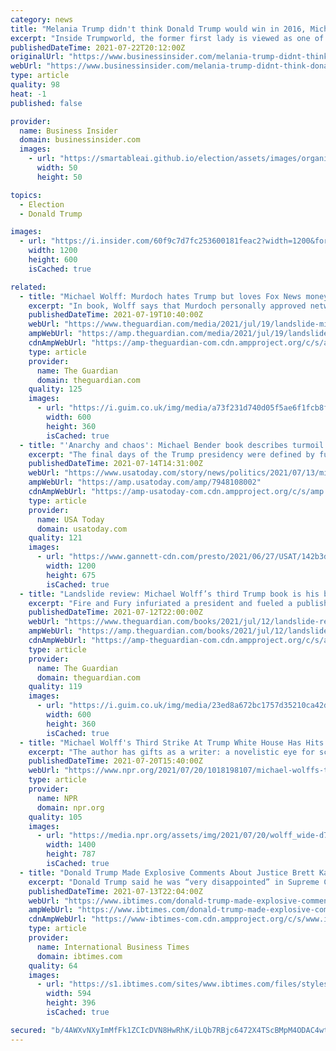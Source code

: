 ```yaml
---
category: news
title: "Melania Trump didn't think Donald Trump would win in 2016, Michael Cohen told Insider"
excerpt: "Inside Trumpworld, the former first lady is viewed as one of Donald Trump's most influential advisors, rivaled only by the influence of his daughter Ivanka Trump and son-in-law Jared Kushner."
publishedDateTime: 2021-07-22T20:12:00Z
originalUrl: "https://www.businessinsider.com/melania-trump-didnt-think-donald-trump-would-win-in-2016-2021-7"
webUrl: "https://www.businessinsider.com/melania-trump-didnt-think-donald-trump-would-win-in-2016-2021-7"
type: article
quality: 98
heat: -1
published: false

provider:
  name: Business Insider
  domain: businessinsider.com
  images:
    - url: "https://smartableai.github.io/election/assets/images/organizations/businessinsider.com-50x50.jpg"
      width: 50
      height: 50

topics:
  - Election
  - Donald Trump

images:
  - url: "https://i.insider.com/60f9c7d7fc253600181feac2?width=1200&format=jpeg"
    width: 1200
    height: 600
    isCached: true

related:
  - title: "Michael Wolff: Murdoch hates Trump but loves Fox News money more"
    excerpt: "In book, Wolff says that Murdoch personally approved network’s early call of Arizona, which signalled Trump’s defeat"
    publishedDateTime: 2021-07-19T10:40:00Z
    webUrl: "https://www.theguardian.com/media/2021/jul/19/landslide-michael-wolff-rupert-murdoch-donald-trump-fox-news"
    ampWebUrl: "https://amp.theguardian.com/media/2021/jul/19/landslide-michael-wolff-rupert-murdoch-donald-trump-fox-news"
    cdnAmpWebUrl: "https://amp-theguardian-com.cdn.ampproject.org/c/s/amp.theguardian.com/media/2021/jul/19/landslide-michael-wolff-rupert-murdoch-donald-trump-fox-news"
    type: article
    provider:
      name: The Guardian
      domain: theguardian.com
    quality: 125
    images:
      - url: "https://i.guim.co.uk/img/media/a73f231d740d05f5ae6f1fcb8fc8ab138e9c8083/0_73_3500_2100/master/3500.jpg?width=300&quality=45&auto=format&fit=max&dpr=2&s=c634a9013950e6eb0b24de4c9b40f10f"
        width: 600
        height: 360
        isCached: true
  - title: "'Anarchy and chaos': Michael Bender book describes turmoil in Trump White House"
    excerpt: "The final days of the Trump presidency were defined by furious debates over basic democratic norms challenged by Trump, according to a new book."
    publishedDateTime: 2021-07-14T14:31:00Z
    webUrl: "https://www.usatoday.com/story/news/politics/2021/07/13/michael-bender-describes-turmoil-chaos-trump-white-house-book/7948108002/"
    ampWebUrl: "https://amp.usatoday.com/amp/7948108002"
    cdnAmpWebUrl: "https://amp-usatoday-com.cdn.ampproject.org/c/s/amp.usatoday.com/amp/7948108002"
    type: article
    provider:
      name: USA Today
      domain: usatoday.com
    quality: 121
    images:
      - url: "https://www.gannett-cdn.com/presto/2021/06/27/USAT/142b3d22-d573-4f63-abfb-4d32fb451dd5-Trump-Lorain-pic.jpg?auto=webp&crop=4055,2281,x0,y142&format=pjpg&width=1200"
        width: 1200
        height: 675
        isCached: true
  - title: "Landslide review: Michael Wolff’s third Trump book is his best – and most alarming"
    excerpt: "Fire and Fury infuriated a president and fueled a publishing boom. Its latest sequel is required reading for anyone who fears for American democracy"
    publishedDateTime: 2021-07-12T22:00:00Z
    webUrl: "https://www.theguardian.com/books/2021/jul/12/landslide-review-michael-wolff-donald-trump-book-"
    ampWebUrl: "https://amp.theguardian.com/books/2021/jul/12/landslide-review-michael-wolff-donald-trump-book-"
    cdnAmpWebUrl: "https://amp-theguardian-com.cdn.ampproject.org/c/s/amp.theguardian.com/books/2021/jul/12/landslide-review-michael-wolff-donald-trump-book-"
    type: article
    provider:
      name: The Guardian
      domain: theguardian.com
    quality: 119
    images:
      - url: "https://i.guim.co.uk/img/media/23ed8a672bc1757d35210ca42d9100ee24e714ef/0_0_5117_3071/master/5117.jpg?width=300&quality=45&auto=format&fit=max&dpr=2&s=ae2f26daeaab1ee3f8c7ca35a37b8971"
        width: 600
        height: 360
        isCached: true
  - title: "Michael Wolff's Third Strike At Trump White House Has Hits And Misses"
    excerpt: "The author has gifts as a writer: a novelistic eye for scene and detail, an ear for realistic dialogue. His story keeps moving, free of constraints common to courtroom lawyers or newspaper reporters."
    publishedDateTime: 2021-07-20T15:40:00Z
    webUrl: "https://www.npr.org/2021/07/20/1018198107/michael-wolffs-third-strike-at-trump-white-house-landslide-book-review"
    type: article
    provider:
      name: NPR
      domain: npr.org
    quality: 105
    images:
      - url: "https://media.npr.org/assets/img/2021/07/20/wolff_wide-d719e2cfeb7bd2de93a37c8ba786fc11fc490bd9.jpg?s=1400"
        width: 1400
        height: 787
        isCached: true
  - title: "Donald Trump Made Explosive Comments About Justice Brett Kavanaugh, Michael Wolff Book Claims"
    excerpt: "Donald Trump said he was “very disappointed” in Supreme Court Justice Brett Kavanaugh and other officials for not voting to overturn the 2020 presidential election, Axios noted Tuesday from Michael Wolff's new book “Landslide."
    publishedDateTime: 2021-07-13T22:04:00Z
    webUrl: "https://www.ibtimes.com/donald-trump-made-explosive-comments-about-justice-brett-kavanaugh-michael-wolff-book-3250996"
    ampWebUrl: "https://www.ibtimes.com/donald-trump-made-explosive-comments-about-justice-brett-kavanaugh-michael-wolff-book-3250996?amp=1"
    cdnAmpWebUrl: "https://www-ibtimes-com.cdn.ampproject.org/c/s/www.ibtimes.com/donald-trump-made-explosive-comments-about-justice-brett-kavanaugh-michael-wolff-book-3250996?amp=1"
    type: article
    provider:
      name: International Business Times
      domain: ibtimes.com
    quality: 64
    images:
      - url: "https://s1.ibtimes.com/sites/www.ibtimes.com/files/styles/full/public/2018/11/21/kavanaugh.jpg"
        width: 594
        height: 396
        isCached: true

secured: "b/4AWXvNXyImMfFk1ZCIcDVN8HwRhK/iLQb7RBjc6472X4TScBMpM4ODAC4wtTpnOtr/rVW8VT4HMFDJdLXJZJYnZUd0Iu/fQwkO8Y6FOivRrOhYTs8sfDiECa35MHG3cjMjoKIfZIiHikS0fkR8ctIAlU43NUE/nKermPetSvi6PhQwdV0sukKyuCtsyg8qlyE73isRFw5wnO4gGdQa1WEserF0N8ZKhSZ6+/AZ24czV49XmFJiSsB8fuHT1lTYQwnbLU29Crs/vD9LkDWmUrZ67X2Sfxhf1o6RB9FD2nFDdFzZOCEoq4ybyonJ8r5Rz/+N5GPRe2qvei/REXg5oesJfDb31AHGtECLjaKfXEE=;jOr8FQS/6CFehOZxWLg2qA=="
---
```


